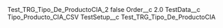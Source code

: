 <?xml version="1.0" encoding="UTF-8"?>
<CustomMetadata xmlns="http://soap.sforce.com/2006/04/metadata" xmlns:xsi="http://www.w3.org/2001/XMLSchema-instance" xmlns:xsd="http://www.w3.org/2001/XMLSchema">
    <label>Test_TRG_Tipo_De_ProductoCIA_2</label>
    <protected>false</protected>
    <values>
        <field>Order__c</field>
        <value xsi:type="xsd:double">2.0</value>
    </values>
    <values>
        <field>TestData__c</field>
        <value xsi:type="xsd:string">Tipo_Producto_CIA_CSV</value>
    </values>
    <values>
        <field>TestSetup__c</field>
        <value xsi:type="xsd:string">Test_TRG_Tipo_De_ProductoCIA</value>
    </values>
</CustomMetadata>
